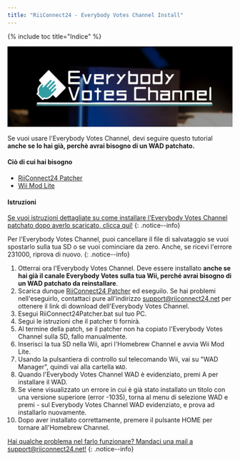 ```yaml
---
title: "RiiConnect24 - Everybody Votes Channel Install"
---
```


{% include toc title="Indice" %}

![RiiConnect24 Logo](/images/EVC.jpg)

Se vuoi usare l'Everybody Votes Channel, devi seguire questo tutorial **anche se lo hai già, perchè avrai bisogno di un WAD patchato.**

#### Ciò di cui hai bisogno

* [RiiConnect24 Patcher](https://github.com/RiiConnect24/RiiConnect24-Patcher/releases)
* [Wii Mod Lite](https://github.com/RiiConnect24/Wii-Mod-Lite/releases)

#### Istruzioni


[Se vuoi istruzioni dettagliate su come installare l'Everybody Votes Channel patchato dopo averlo scaricato, clicca qui!](wiimodlite)
{: .notice--info}

Per l'Everybody Votes Channel, puoi cancellare il file di salvataggio se vuoi spostarlo sulla tua SD o se vuoi cominciare da zero. Anche, se ricevi l'errore 231000, riprova di nuovo.
{: .notice--info}

1. Otterrai ora l'Everybody Votes Channel. Deve essere installato **anche se hai già il canale Everybody Votes sulla tua Wii, perché avrai bisogno di un WAD patchato da reinstallare**.
1. Scarica dunque [RiiConnect24 Patcher](https://github.com/RiiConnect24/RiiConnect24-Patcher/releases) ed eseguilo. Se hai problemi nell'eseguirlo, contattaci pure all'indirizzo [support@riiconnect24.net](mailto:support@riiconnect24.net) per ottenere il link di download dell'Everybody Votes Channel.
1. Esegui RiiConnect24Patcher.bat sul tuo PC.
1. Segui le istruzioni che il patcher ti fornirà.
1. Al termine della patch, se il patcher non ha copiato l'Everybody Votes Channel sulla SD, fallo manualmente.
1. Inserisci la tua  SD nella Wii, apri l'Homebrew Channel e avvia Wii Mod Lite.
1. Usando la pulsantiera di controllo sul telecomando Wii, vai su "WAD Manager", quindi vai alla cartella `WAD`.
1. Quando l'Everybody Votes Channel WAD è evidenziato, premi A per installare il WAD.
1. Se viene visualizzato un errore in cui è già stato installato un titolo con una versione superiore (error -1035), torna al menu di selezione WAD e premi - sul Everybody Votes Channel WAD evidenziato, e prova ad installarlo nuovamente.
1. Dopo aver installato correttamente, premere il pulsante HOME per tornare all'Homebrew Channel.

[Hai qualche problema nel farlo funzionare? Mandaci una mail a support@riiconnect24.net!](mailto:support@riiconnect24.net)
{: .notice--info}
